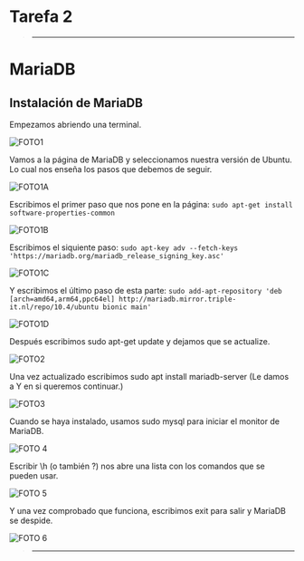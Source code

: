 # Tarefa 2



> ----------------------------------------



# MariaDB


## Instalación de MariaDB


Empezamos abriendo una terminal.

![FOTO1](./img/Foto1.PNG)

Vamos a la página de MariaDB y seleccionamos nuestra versión de Ubuntu. Lo cual nos enseña los pasos que debemos de seguir.

![FOTO1A](./img/Foto1A.PNG)

Escribimos el primer paso que nos pone en la página: `sudo apt-get install software-properties-common`

![FOTO1B](./img/Foto1B.PNG)

Escribimos el siquiente paso: `sudo apt-key adv --fetch-keys 'https://mariadb.org/mariadb_release_signing_key.asc'`

![FOTO1C](./img/Foto1C.PNG)

Y escribimos el último paso de esta parte: `sudo add-apt-repository 'deb [arch=amd64,arm64,ppc64el] http://mariadb.mirror.triple-it.nl/repo/10.4/ubuntu bionic main'`

![FOTO1D](./img/Foto1D.PNG)

Después escribimos sudo apt-get update y dejamos que se actualize.

![FOTO2](./img/Foto2.PNG)

Una vez actualizado escribimos sudo apt install mariadb-server (Le damos a Y en si queremos continuar.)

![FOTO3](./img/Foto3.PNG)

Cuando se haya instalado, usamos sudo mysql para iniciar el monitor de MariaDB.

![FOTO 4](./img/Foto4.PNG)

Escribir \h (o también \?) nos abre una lista con los comandos que se pueden usar.

![FOTO 5](./img/Foto5.PNG)

Y una vez comprobado que funciona, escribimos exit para salir y MariaDB se despide.

![FOTO 6](./img/Foto6.PNG)



> ----------------------------------------